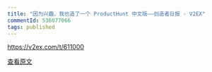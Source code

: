 ```yaml
---
title: "因为兴趣，我也造了一个 ProductHunt 中文版——创造者日报 - V2EX"
commentId: 536077066
tags: published
---
```


https://v2ex.com/t/611000
    
[查看原文](https://github.com/lotosbin/lotosbin.github.io/issues/130)
    